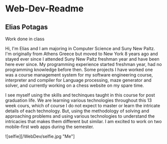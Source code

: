 # Web-Dev-Readme
## Elias Potagas
Work done in class

Hi, I'm Elias and I am majoring in Computer Science and Suny New Paltz.
I'm originally from Athens Greece but moved to New York 8 years ago and stayed ever since 
I attended Suny New Paltz freshman year and have been here ever since. My programming experience started freshman year, had no programming knowledge before then.
Some projects I have worked one was a course management system for my software engineering course, interpreter and compiler for Language processing, maze generator and solver, and currently working on a chess website on my spare time.

I see myself using the skills and techinques taught in this course for post graduation life. We are learning various technologies throughout this 13 week cours, which of course I do not expect to master or learn the intricate details of each technology. But, using the methodology of solving and approaching problems and using various technologies to understand the intricacies that makes them different but similar. I am excited to work on two mobile-first web apps during the semester. 


![selfie][/WebDev/selfie.jpg "Me"] 